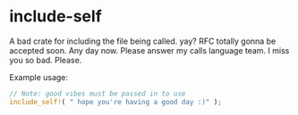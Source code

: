 # include-self
A bad crate for including the file being called. yay? RFC totally gonna be accepted soon. Any day now. Please answer my calls language team. I miss you so bad. Please.

Example usage:

```rust
// Note: good vibes must be passed in to use
include_self!( " hope you're having a good day :)" );
```

